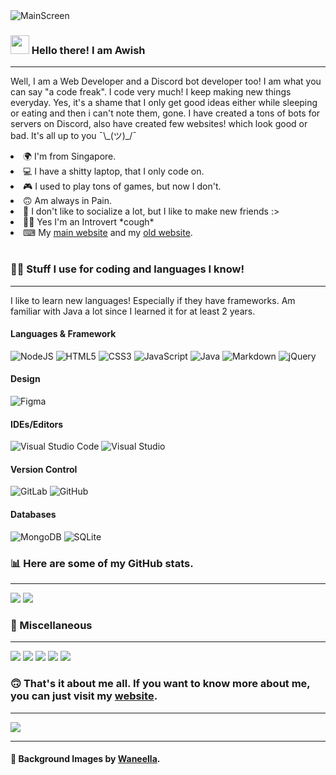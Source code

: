 <img src="https://i.imgur.com/fetnHSg.png" alt="MainScreen" />
<h3><img src="https://raw.githubusercontent.com/MartinHeinz/MartinHeinz/master/wave.gif" width="30px"> Hello there! I am Awish</h3>
<hr>
<p>Well, I am a Web Developer and a Discord bot developer too! I am what you can say "a code freak". I code very much! I keep making new things everyday. Yes, it's a shame that I only get good ideas either while sleeping or eating and then i can't note them, gone. I have created a tons of bots for servers on Discord, also have created few websites! which look good or bad. It's all up to you ¯\_(ツ)_/¯</p>

<li>🌍 I'm from Singapore.</li>
<li>💻 I have a shitty laptop, that I only code on.</li>
<li>🎮 I used to play tons of games, but now I don't.</li>
<li>🙃 Am always in Pain.</li>
<li>🤗 I don't like to socialize a lot, but I like to make new friends :></li>
<li>🐱‍💻 Yes I'm an Introvert *cough*</li>
<li>⌨ My <a href="https://awish.codes/" target="_blank">main website</a> and my <a href="https://aw-ish.netlify.app/" target="_blank">old website</a>.</li>

<br>

<h3>👩‍💻 Stuff I use for coding and languages I know!</h3>
<hr>
<p>I like to learn new languages! Especially if they have frameworks. Am familiar with Java a lot since I learned it for at least 2 years.</p>
<h4>Languages & Framework</h4>
<p style="display:contents;">
   <img alt="NodeJS" src="https://img.shields.io/badge/node.js-%2343853D.svg?style=for-the-badge&logo=node-dot-js&logoColor=white"/>
   <img alt="HTML5" src="https://img.shields.io/badge/html5-%23E34F26.svg?style=for-the-badge&logo=html5&logoColor=white"/>
   <img alt="CSS3" src="https://img.shields.io/badge/css3-%231572B6.svg?style=for-the-badge&logo=css3&logoColor=white"/>
   <img alt="JavaScript" src="https://img.shields.io/badge/javascript-%23323330.svg?style=for-the-badge&logo=javascript&logoColor=%23F7DF1E"/>
   <img alt="Java" src="https://img.shields.io/badge/java-%23ED8B00.svg?style=for-the-badge&logo=java&logoColor=white"/>
   <img alt="Markdown" src="https://img.shields.io/badge/markdown-%23000000.svg?style=for-the-badge&logo=markdown&logoColor=white"/>
   <img alt="jQuery" src="https://img.shields.io/badge/jquery-%230769AD.svg?style=for-the-badge&logo=jquery&logoColor=white"/>
</p>

<h4>Design</h4>
<p>
   <img alt="Figma" src="https://img.shields.io/badge/figma-%23F24E1E.svg?style=for-the-badge&logo=figma&logoColor=white"/>
</p>

<h4>IDEs/Editors</h4>
<p style="display: contents">
   <img alt="Visual Studio Code" src="https://img.shields.io/badge/VisualStudioCode-0078d7.svg?style=for-the-badge&logo=visual-studio-code&logoColor=white"/>
   <img alt="Visual Studio" src="https://img.shields.io/badge/VisualStudio-5C2D91.svg?style=for-the-badge&logo=visual-studio&logoColor=white"/>
</p>

<h4>Version Control</h4>
<p style="display:contents">
   <img alt="GitLab" src="https://img.shields.io/badge/gitlab-%23181717.svg?style=for-the-badge&logo=gitlab&logoColor=white"/>
   <img alt="GitHub" src="https://img.shields.io/badge/github-%23121011.svg?style=for-the-badge&logo=github&logoColor=white"/>
</p>

<h4>Databases</h4>
<p style="display:contents">
   <img alt="MongoDB" src ="https://img.shields.io/badge/MongoDB-%234ea94b.svg?style=for-the-badge&logo=mongodb&logoColor=white"/>
   <img alt="SQLite" src ="https://img.shields.io/badge/sqlite-%2307405e.svg?style=for-the-badge&logo=sqlite&logoColor=white"/>
</p>

<h3>📊 Here are some of my GitHub stats.</h3>
<hr>
<p style="display: contents;">
   <img src="https://github-readme-stats.vercel.app/api?username=Awish-Senpai&show_icons=true&theme=tokyonight" />
   <img src="https://github-readme-stats.vercel.app/api/top-langs/?username=Awish-Senpai&layout=compact&theme=tokyonight" />
</p>

<h3>🎇 Miscellaneous</h3>
<hr>
<p style="display:contents;">
   <img src="https://komarev.com/ghpvc/?username=Awish-Senpai&style=flat" />
   <img src="https://img.shields.io/github/stars/Awish-Senpai/Awish-Senpai.svg?style=social&label=Star&maxAge=2592000)" />
   <img src="https://img.shields.io/github/forks/Awish-Senpai/Awish-Senpai.svg?style=social&label=Fork&maxAge=2592000" />
   <img src="https://img.shields.io/github/followers/Awish-Senpai.svg?style=social&label=Follow&maxAge=2592000" />
   <img src="https://badge-size.herokuapp.com/Awish-Senpai/Awish-Senpai/main/README.md" />
</p>

<h3>🙃 That's it about me all. If you want to know more about me, you can just visit my <a href="https://awish.codes/" target="_blank">website</a>.</h3>
<hr>
<img src="https://i.imgur.com/iUAmLoh.png" />
<hr>
<h4>🎨 Background Images by <a href="https://waneella.tumblr.com/" target="_blank">Waneella</a>.</h4>
